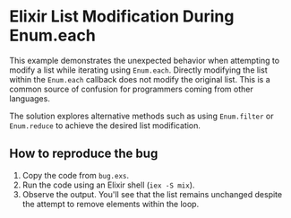 # Elixir List Modification During Enum.each

This example demonstrates the unexpected behavior when attempting to modify a list while iterating using `Enum.each`.  Directly modifying the list within the `Enum.each` callback does not modify the original list. This is a common source of confusion for programmers coming from other languages.

The solution explores alternative methods such as using `Enum.filter` or `Enum.reduce` to achieve the desired list modification.

## How to reproduce the bug
1. Copy the code from `bug.exs`.
2. Run the code using an Elixir shell (`iex -S mix`).
3. Observe the output. You'll see that the list remains unchanged despite the attempt to remove elements within the loop.